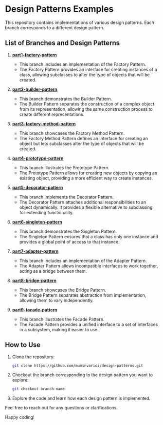 # Design Patterns Examples

This repository contains implementations of various design patterns. Each branch corresponds to a different design pattern.

## List of Branches and Design Patterns

1. **[part1-factory-pattern](https://github.com/muminvarici/design-patterns/tree/part1-factory-pattern)**
    - This branch includes an implementation of the Factory Pattern.
    - The Factory Pattern provides an interface for creating instances of a class, allowing subclasses to alter the type of objects that will be created.

2. **[part2-builder-pattern](https://github.com/muminvarici/design-patterns/tree/part2-builder-pattern)**
    - This branch demonstrates the Builder Pattern.
    - The Builder Pattern separates the construction of a complex object from its representation, allowing the same construction process to create different representations.

3. **[part3-factory-method-pattern](https://github.com/muminvarici/design-patterns/tree/part3-factory-method-pattern)**
    - This branch showcases the Factory Method Pattern.
    - The Factory Method Pattern defines an interface for creating an object but lets subclasses alter the type of objects that will be created.

4. **[part4-prototype-pattern](https://github.com/muminvarici/design-patterns/tree/part4-prototype-pattern)**
    - This branch illustrates the Prototype Pattern.
    - The Prototype Pattern allows for creating new objects by copying an existing object, providing a more efficient way to create instances.

5. **[part5-decorator-pattern](https://github.com/muminvarici/design-patterns/tree/part5-decorator-pattern)**
    - This branch implements the Decorator Pattern.
    - The Decorator Pattern attaches additional responsibilities to an object dynamically. It provides a flexible alternative to subclassing for extending functionality.

6. **[part6-singleton-pattern](https://github.com/muminvarici/design-patterns/tree/part6-singleton-pattern)**
    - This branch demonstrates the Singleton Pattern.
    - The Singleton Pattern ensures that a class has only one instance and provides a global point of access to that instance.

7. **[part7-adapter-pattern](https://github.com/muminvarici/design-patterns/tree/part7-adapter-pattern)**
    - This branch includes an implementation of the Adapter Pattern.
    - The Adapter Pattern allows incompatible interfaces to work together, acting as a bridge between them.

8. **[part8-bridge-pattern](https://github.com/muminvarici/design-patterns/tree/part8-bridge-pattern)**
    - This branch showcases the Bridge Pattern.
    - The Bridge Pattern separates abstraction from implementation, allowing them to vary independently.

9. **[part9-facade-pattern](https://github.com/muminvarici/design-patterns/tree/part9-facade-pattern)**
    - This branch illustrates the Facade Pattern.
    - The Facade Pattern provides a unified interface to a set of interfaces in a subsystem, making it easier to use.

## How to Use

1. Clone the repository:

    ```bash
    git clone https://github.com/muminvarici/design-patterns.git
    ```

2. Checkout the branch corresponding to the design pattern you want to explore:

    ```bash
    git checkout branch-name
    ```

3. Explore the code and learn how each design pattern is implemented.

Feel free to reach out for any questions or clarifications.

Happy coding!
